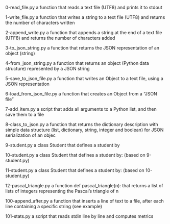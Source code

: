 0-read_file.py			a function that reads a text file (UTF8) and prints it to stdout


1-write_file.py			a function that writes a string to a text file (UTF8) and returns the number of characters written


2-append_write.py			a function that appends a string at the end of a text file (UTF8) and returns the number of characters added


3-to_json_string.py		a function that returns the JSON representation of an object (string)


4-from_json_string.py		a function that returns an object (Python data structure) represented by a JSON string


5-save_to_json_file.py		a function that writes an Object to a text file, using a JSON representation


6-load_from_json_file.py	a function that creates an Object from a “JSON file”


7-add_item.py			a script that adds all arguments to a Python list, and then save them to a file


8-class_to_json.py		a function that returns the dictionary description with simple data structure (list, dictionary, string, integer and boolean) for JSON serialization of an objec


9-student.py			a class Student that defines a student by


10-student.py			a class Student that defines a student by: (based on 9-student.py)


11-student.py			a class Student that defines a student by: (based on 10-student.py)


12-pascal_triangle.py		a function def pascal_triangle(n): that returns a list of lists of integers representing the Pascal’s triangle of n


100-append_after.py		a function that inserts a line of text to a file, after each line containing a specific string (see example)


101-stats.py			a script that reads stdin line by line and computes metrics


